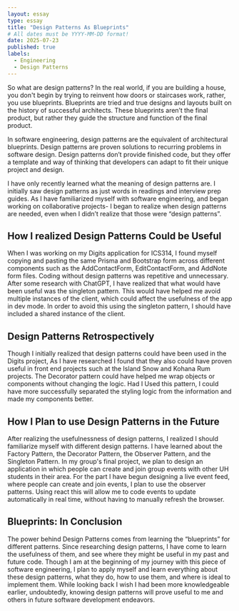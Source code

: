 ```yaml
---
layout: essay
type: essay
title: "Design Patterns As Blueprints"
# All dates must be YYYY-MM-DD format!
date: 2025-07-23
published: true
labels:
  - Engineering
  - Design Patterns
---
```



So what are design patterns? In the real world, if you are building a house, you don't begin by trying to reinvent how doors or staircases work, rather, you use blueprints. Blueprints are tried and true designs and layouts built on the history of successful architects. These blueprints aren’t the final product, but rather they guide the structure and function of the final product. 

In software engineering, design patterns are the equivalent of architectural blueprints. Design patterns are proven solutions to recurring problems in software design. Design patterns don’t provide finished code, but they offer a template and way of thinking that developers can adapt to fit their unique project and design. 

I have only recently learned what the meaning of design patterns are. I initially saw design patterns as just words in readings and interview prep guides. As I have familiarized myself with software engineering, and began working on collaborative projects- I began to realize when design patterns are needed, even when I didn’t realize that those were “design patterns”. 



##  How I realized Design Patterns Could be Useful 

When I was working on my Digits application for ICS314, I found myself copying and pasting the same Prisma and Bootstrap form across different components such as the AddContactForm, EditContactForm, and AddNote form files.  Coding without design patterns was repetitive and unnecessary. After some research with ChatGPT, I have realized that what would have been useful was the singleton pattern. This would have helped me avoid multiple instances of the client, which could affect the usefulness of the app in dev mode. In order to avoid this using the singleton pattern, I should have included a shared instance of the client.

## Design Patterns Retrospectively

Though I initially realized that design patterns could have been used in the Digits project, As I have researched I found that they also could have proven useful in front end projects such at the Island Snow and Kohana Rum projects. The Decorator pattern could have helped me wrap objects or components without changing the logic. Had I Used this pattern, I could have more successfully separated the styling logic from the information and made my components better.


## How I Plan to use Design Patterns in the Future

After realizing the usefulnessness of design patterns, I realized I should familiarize myself with different design patterns. I have learned about the Factory Pattern, the Decorator Pattern, the Observer Pattern, and the Singleton Pattern. In my group's final project, we plan to design an application in which people can create and join group events with other UH students in their area. For the part I have begun designing a live event feed, where people can create and join events, I plan to use the observer patterns. Using react this will allow me to code events to update automatically in real time, without having to manually refresh the browser. 


## Blueprints: In Conclusion

The power behind Design Patterns comes from learning the “blueprints” for different patterns. Since researching design patterns, I have come to learn the usefulness of them, and see where they might be useful in my past and future code. Though I am at the beginning of my journey with this piece of software engineering, I plan to apply myself and learn everything about these design patterns, what they do, how to use them, and where is ideal to implement them. While looking back I wish I had been more knowledgeable earlier, undoubtedly, knowing design patterns will prove useful to me and others in future software development endeavors.

